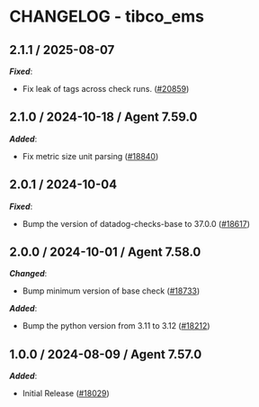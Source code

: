 # CHANGELOG - tibco_ems

<!-- towncrier release notes start -->

## 2.1.1 / 2025-08-07

***Fixed***:

* Fix leak of tags across check runs. ([#20859](https://github.com/DataDog/integrations-core/pull/20859))

## 2.1.0 / 2024-10-18 / Agent 7.59.0

***Added***:

* Fix metric size unit parsing ([#18840](https://github.com/DataDog/integrations-core/pull/18840))

## 2.0.1 / 2024-10-04

***Fixed***:

* Bump the version of datadog-checks-base to 37.0.0 ([#18617](https://github.com/DataDog/integrations-core/pull/18617))

## 2.0.0 / 2024-10-01 / Agent 7.58.0

***Changed***:

* Bump minimum version of base check ([#18733](https://github.com/DataDog/integrations-core/pull/18733))

***Added***:

* Bump the python version from 3.11 to 3.12 ([#18212](https://github.com/DataDog/integrations-core/pull/18212))

## 1.0.0 / 2024-08-09 / Agent 7.57.0

***Added***:

* Initial Release ([#18029](https://github.com/DataDog/integrations-core/pull/18029))
